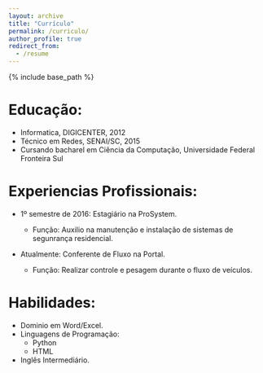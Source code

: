 ```yaml
---
layout: archive
title: "Currículo"
permalink: /curriculo/
author_profile: true
redirect_from:
  - /resume
---
```


{% include base_path %}

Educação:
======
* Informatica, DIGICENTER, 2012
* Técnico em Redes, SENAI/SC, 2015
* Cursando bacharel em Ciência da Computação, Universidade Federal Fronteira Sul


Experiencias Profissionais:
======
* 1º semestre de 2016: Estagiário na ProSystem.
  * Função: Auxilio na manutenção e instalação de sistemas de segunrança residencial.


* Atualmente: Conferente de Fluxo na Portal.
  * Função: Realizar controle e pesagem durante o fluxo de veículos.
  
Habilidades:
======
* Dominio em Word/Excel.
* Linguagens de Programação:
  * Python
  * HTML
* Inglês Intermediário.

